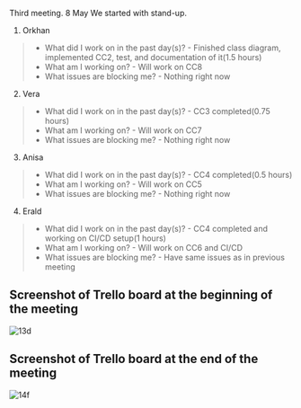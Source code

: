 Third meeting. 8 May
We started with stand-up.
<br/>
1. Orkhan  

> * What did I work on in the past day(s)? - Finished class diagram, implemented CC2, test, and documentation of it(1.5 hours)<br/>
> * What am I working on? - Will work on CC8 <br/>
> * What issues are blocking me? - Nothing right now <br/>

2. Vera
> * What did I work on in the past day(s)? - CC3 completed(0.75 hours)<br/>
> * What am I working on? - Will work on CC7 <br/>
> * What issues are blocking me? - Nothing right now <br/>

3. Anisa
> * What did I work on in the past day(s)? - CC4 completed(0.5 hours)<br/>
> * What am I working on? - Will work on CC5 <br/>
> * What issues are blocking me? - Nothing right now <br/>

4. Erald
> * What did I work on in the past day(s)? - CC4 completed and working on CI/CD setup(1 hours)<br/>
> * What am I working on? - Will work on CC6 and CI/CD <br/>
> * What issues are blocking me? - Have same issues as in previous meeting <br/>

## Screenshot of Trello board at the beginning of the meeting
![13d](https://user-images.githubusercontent.com/41522651/118412477-e18cf280-b6a2-11eb-9ace-64db2d6886a7.PNG)

## Screenshot of Trello board at the end of the meeting
![14f](https://user-images.githubusercontent.com/41522651/118412649-d8505580-b6a3-11eb-96ff-532166eaf7b6.PNG)


